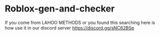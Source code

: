 # Roblox-gen-and-checker
If you come from LAHOO METHODS or you found this searching here is how use it in our discord server https://discord.gg/sNC62BSp
